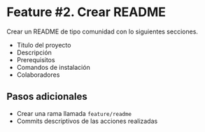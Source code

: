 # Feature \#2. Crear README

Crear un README de tipo comunidad con lo siguientes secciones.

- Titulo del proyecto
- Descripción
- Prerequisitos
- Comandos de instalación
- Colaboradores

## Pasos adicionales

- Crear una rama llamada `feature/readme`
- Commits descriptivos de las acciones realizadas